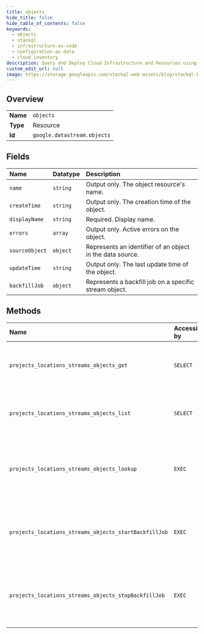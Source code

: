 ```yaml
---
title: objects
hide_title: false
hide_table_of_contents: false
keywords:
  - objects
  - stackql
  - infrastructure-as-code
  - configuration-as-data
  - cloud inventory
description: Query and Deploy Cloud Infrastructure and Resources using SQL
custom_edit_url: null
image: https://storage.googleapis.com/stackql-web-assets/blog/stackql-blog-post-featured-image.png
---
```

  
    

## Overview
<table><tbody>
<tr><td><b>Name</b></td><td><code>objects</code></td></tr>
<tr><td><b>Type</b></td><td>Resource</td></tr>
<tr><td><b>Id</b></td><td><code>google.datastream.objects</code></td></tr>
</tbody></table>

## Fields
| Name | Datatype | Description |
|:-----|:---------|:------------|
| `name` | `string` | Output only. The object resource's name. |
| `createTime` | `string` | Output only. The creation time of the object. |
| `displayName` | `string` | Required. Display name. |
| `errors` | `array` | Output only. Active errors on the object. |
| `sourceObject` | `object` | Represents an identifier of an object in the data source. |
| `updateTime` | `string` | Output only. The last update time of the object. |
| `backfillJob` | `object` | Represents a backfill job on a specific stream object. |
## Methods
| Name | Accessible by | Required Params | Description |
|:-----|:--------------|:----------------|:------------|
| `projects_locations_streams_objects_get` | `SELECT` | `name` | Use this method to get details about a stream object. |
| `projects_locations_streams_objects_list` | `SELECT` | `parent` | Use this method to list the objects of a specific stream. |
| `projects_locations_streams_objects_lookup` | `EXEC` | `parent` | Use this method to look up a stream object by its source object identifier. |
| `projects_locations_streams_objects_startBackfillJob` | `EXEC` | `object` | Use this method to start a backfill job for the specified stream object. |
| `projects_locations_streams_objects_stopBackfillJob` | `EXEC` | `object` | Use this method to stop a backfill job for the specified stream object. |

